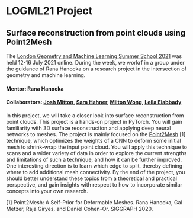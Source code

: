 # LOGML21 Project 
## Surface reconstruction from point clouds using Point2Mesh

The [London Geometry and Machine Learning Summer School 2021](https://www.logml.ai/) was held 12-16 July 2021 online. During the week, we workrf in a group under the guidance of Rana Hanocka on a research project in the intersection of geometry and machine learning.

#### Mentor: Rana Hanocka

#### Collaborators: [Josh Mitton](https://github.com/JoshuaMitton), [Sara Hahner](https://github.com/sahahner), [Milton Wong](https://github.com/amiltonwong), [Leila Elabbady](https://github.com/lelabbady)

In this project, we will take a closer look into surface reconstruction from point clouds. This project is a hands-on project in PyTorch. You will gain familiarity with 3D surface reconstruction and applying deep neural networks to meshes. The project is mainly focused on the [Point2Mesh](https://github.com/ranahanocka/point2mesh) [1] technique, which optimizes the weights of a CNN to deform some initial mesh to shrink-wrap the input point cloud. You will apply this technique to scans and a wider variety of data in order to explore the current strengths and limitations of such a technique, and how it can be further improved. One interesting direction is to learn which edge to split, thereby defining where to add additional mesh connectivity. By the end of the project, you should better understand these topics from a theoretical and practical perspective, and gain insights with respect to how to incorporate similar concepts into your own research.

[1] Point2Mesh: A Self-Prior for Deformable Meshes. Rana Hanocka, Gal Metzer, Raja Giryes, and Daniel Cohen-Or. SIGGRAPH 2020.
